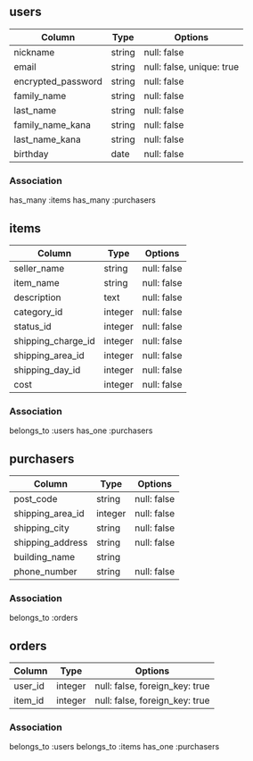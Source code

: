 ## users

|Column              |Type    |Options                    |
|--------------------|--------|---------------------------|
| nickname           | string | null: false               |
| email              | string | null: false, unique: true |
| encrypted_password | string | null: false               |
| family_name        | string | null: false               |
| last_name          | string | null: false               |
| family_name_kana   | string | null: false               |
| last_name_kana     | string | null: false               |
| birthday           | date   | null: false               |


### Association
has_many :items
has_many :purchasers


## items

|Column               |Type     |Options      |
|---------------------|---------|-------------|
| seller_name         | string  | null: false |
| item_name           | string  | null: false |
| description         | text    | null: false |
| category_id         | integer | null: false |
| status_id           | integer | null: false |
| shipping_charge_id  | integer | null: false |
| shipping_area_id    | integer | null: false |
| shipping_day_id     | integer | null: false |
| cost                | integer | null: false |

### Association
belongs_to :users
has_one :purchasers


## purchasers

|Column                  |Type     |Options      |
|------------------------|---------|-------------|
| post_code              | string  | null: false |
| shipping_area_id       | integer | null: false |
| shipping_city          | string  | null: false |
| shipping_address       | string  | null: false |
| building_name          | string  |             |
| phone_number           | string  | null: false |


### Association
belongs_to :orders


## orders

|Column    |Type     |Options                         |
|----------|---------|--------------------------------|
| user_id  | integer | null: false, foreign_key: true |
| item_id  | integer | null: false, foreign_key: true |


### Association
belongs_to :users
belongs_to :items
has_one :purchasers